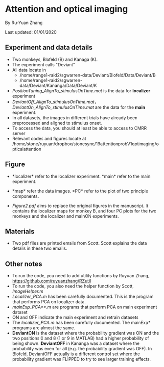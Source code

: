 # Attention and optical imaging

By Ru-Yuan Zhang

Last updated: 01/01/2020



## Experiment and data details

* Two monkeys, Blofeld (B) and Kanaga (K).
* The experiment calls "Deviant"
* All data locate in 
  * /home/range1-raid2/sgwarren-data/Deviant/Blofeld/Data/Deviant/B
  * /home/range1-raid2/sgwarren-data/Deviant/Kananga/Data/Deviant/K
* *PositionTuning_AlignTo_stimulusOnTime.mat* is the data for **localizer** experiment
* *DeviantOff_AlignTo_stimulusOnTime.mat*，*DeviantOn_AlignTo_stimulusOnTime.mat* are the data for the **main** experiment.
* In all datasets, the images in different trials have already been preprocessed and aligned to stimulus onset.
* To access the data, you should at least be able to access to CMRR server 
* Relevant codes and figures locate at /home/stone/ruyuan/dropbox/stonesync/19attentionprobV1optimaging/opticalattention



## Figure

* \*localizer* refer to the localizer experiment. \*main\*  refer to the main experiment.

* \*map\* refer the data images. \*PC\* refer to the plot of two principle components.

* *Figure2.pdf* aims to replace the original figures in the manuscript. It contains the localizer maps for monkey B, and four PC plots for the two monkeys and the localizer and mainON experiments.

  

## Materials

* Two pdf files are printed emails from Scott. Scott explains the data details in these two emails.

## Other notes

* To run the code, you need to add utility functions by Ruyuan Zhang, https://github.com/ruyuanzhang/RZutil 
* To run the code, you also need the helper function by Scott, *ImageHelper.m*
* *Localizer_PCA.m* has been carefully documented. This is the program that performs PCA on localizer data.
* *mainExp_PCA\*\*.m* are programs that perform PCA on main experiment dataset
* ON and OFF indicate the main experiment and retrain datasets
* The *localizer_PCA.m* has been carefully documented. The mainExp* programs are almost the same.
* **DeviantON** is the dataset where the probability gradient was ON and the two positions 0 and 8 (1 or 9 in MATLAB) had a higher probability of being shown. **DeviantOFF** in Kananga was a dataset where the probability was even for all (e.g. the probability gradient was OFF). In Blofeld, DeviantOFF actually is a different control set where the probability gradient was FLIPPED to try to see larger training effects.



